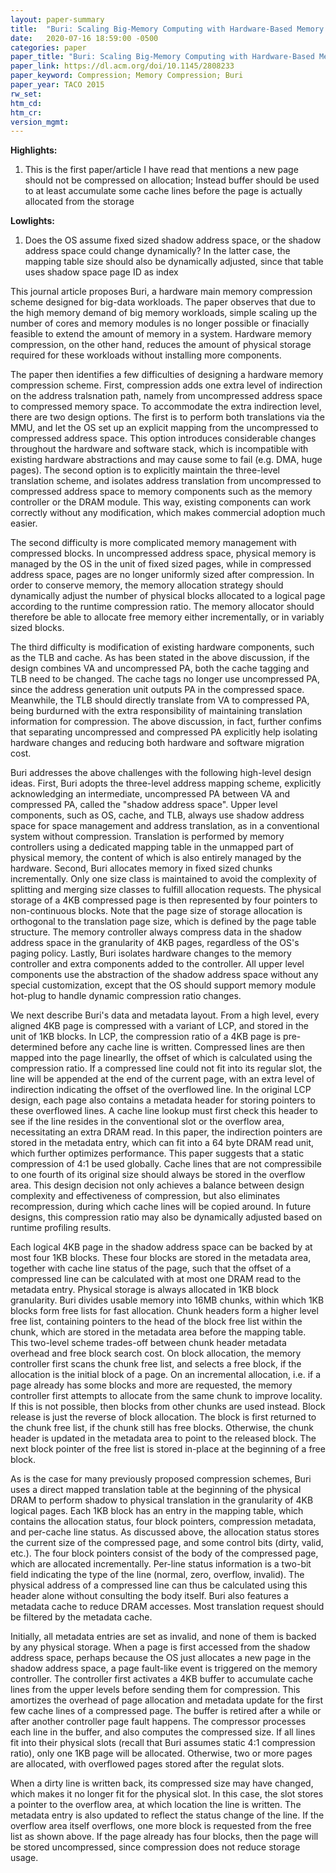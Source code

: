 ```yaml
---
layout: paper-summary
title:  "Buri: Scaling Big-Memory Computing with Hardware-Based Memory Expansion"
date:   2020-07-16 18:59:00 -0500
categories: paper
paper_title: "Buri: Scaling Big-Memory Computing with Hardware-Based Memory Expansion"
paper_link: https://dl.acm.org/doi/10.1145/2808233
paper_keyword: Compression; Memory Compression; Buri
paper_year: TACO 2015
rw_set:
htm_cd:
htm_cr:
version_mgmt:
---
```


**Highlights:**

1. This is the first paper/article I have read that mentions a new page should not be compressed on allocation; Instead
   buffer should be used to at least accumulate some cache lines before the page is actually allocated from the storage

**Lowlights:**

1. Does the OS assume fixed sized shadow address space, or the shadow address space could change dynamically?
   In the latter case, the mapping table size should also be dynamically adjusted, since that table uses shadow
   space page ID as index

This journal article proposes Buri, a hardware main memory compression scheme designed for big-data workloads. 
The paper observes that due to the high memory demand of big memory workloads, simple scaling up the number of 
cores and memory modules is no longer possible or finacially feasible to extend the amount of memory in a system.
Hardware memory compression, on the other hand, reduces the amount of physical storage required for these workloads 
without installing more components. 

The paper then identifies a few difficulties of designing a hardware memory compression scheme. First, compression adds 
one extra level of indirection on the address tralsnation path, namely from uncompressed address space to compressed 
memory space. To accommodate the extra indirection level, there are two design options. The first is to perform both 
translations via the MMU, and let the OS set up an explicit mapping from the uncompressed to compressed address space. 
This option introduces considerable changes throughout the hardware and software stack, which is incompatible with
existing hardware abstractions and may cause some to fail (e.g. DMA, huge pages). 
The second option is to explicitly maintain the three-level translation scheme, and isolates address translation from
uncompressed to compressed address space to memory components such as the memory controller or the DRAM module.
This way, existing components can work correctly without any modification, which makes commercial adoption much easier.

The second difficulty is more complicated memory management with compressed blocks. In uncompressed address space,
physical memory is managed by the OS in the unit of fixed sized pages, while in compressed address space, pages are 
no longer uniformly sized after compression. In order to conserve memory, the memory allocation strategy should dynamically
adjust the number of physical blocks allocated to a logical page according to the runtime compression ratio.
The memory allocator should therefore be able to allocate free memory either incrementally, or in variably sized blocks.

The third difficulty is modification of existing hardware components, such as the TLB and cache. As has been stated in 
the above discussion, if the design combines VA and uncompressed PA, both the cache tagging and TLB need to be changed.
The cache tags no longer use uncompressed PA, since the address generation unit outputs PA in the compressed space.
Meanwhile, the TLB should directly translate from VA to compressed PA, being burdurned with the extra responsibility of
maintaining translation information for compression.
The above discussion, in fact, further confims that separating uncompressed and compressed PA explicitly help isolating
hardware changes and reducing both hardware and software migration cost.

Buri addresses the above challenges with the following high-level design ideas. First, Buri adopts the three-level address
mapping scheme, explicitly acknowledging an intermediate, uncompressed PA between VA and compressed PA, called the 
"shadow address space". Upper level components, such as OS, cache, and TLB, always use shadow address space for space
management and address translation, as in a conventional system without compression. Translation is performed by
memory controllers using a dedicated mapping table in the unmapped part of physical memory, the content of which is also
entirely managed by the hardware.
Second, Buri allocates memory in fixed sized chunks incrementally. Only one size class is maintained to avoid the complexity
of splitting and merging size classes to fulfill allocation requests. The physical storage of a 4KB compressed page is 
then represented by four pointers to non-continuous blocks. Note that the page size of storage allocation is orthogonal 
to the translation page size, which is defined by the page table structure. The memory controller always compress data
in the shadow address space in the granularity of 4KB pages, regardless of the OS's paging policy.
Lastly, Buri isolates hardware changes to the memory controller and extra components added to the controller. All upper
level components use the abstraction of the shadow address space without any special customization, except that the OS
should support memory module hot-plug to handle dynamic compression ratio changes.

We next describe Buri's data and metadata layout. From a high level, every aligned 4KB page is compressed with a variant 
of LCP, and stored in the unit of 1KB blocks. In LCP, the compression ratio of a 4KB page is pre-determined before any
cache line is written. Compressed lines are then mapped into the page linearlly, the offset of which is calculated using
the compression ratio. If a compressed line could not fit into its regular slot, the line will be appended at the end of 
the current page, with an extra level of indirection indicating the offset of the overflowed line.
In the original LCP design, each page also contains a metadata header for storing pointers to these overflowed lines.
A cache line lookup must first check this header to see if the line resides in the conventional slot or the overflow 
area, necessitating an extra DRAM read. In this paper, the indirection pointers are stored in the metadata entry, which
can fit into a 64 byte DRAM read unit, which further optimizes performance.
This paper suggests that a static compression of 4:1 be used globally. Cache lines that are not compressibile to one 
fourth of its original size should always be stored in the overflow area. 
This design decision not only achieves a balance between design complexity and effectiveness of compression, but also 
eliminates recompression, during which cache lines will be copied around.
In future designs, this compression ratio may also be dynamically adjusted based on runtime profiling results.

Each logical 4KB page in the shadow address space can be backed by at most four 1KB blocks. These four blocks are 
stored in the metadata area, together with cache line status of the page, such that the offset of a compressed line
can be calculated with at most one DRAM read to the metadata entry. Physical storage is always allocated in 1KB block
granularity. Buri divides usable memory into 16MB chunks, within which 1KB blocks form free lists for fast allocation.
Chunk headers form a higher level free list, containing pointers to the head of the block free list within the chunk, 
which are stored in the metadata area before the mapping table. 
This two-level scheme trades-off between chunk header metadata overhead and free block search cost.
On block allocation, the memory controller first scans the chunk free list, and selects a free block, if the allocation is 
the initial block of a page. On an incremental allocation, i.e. if a page already has some blocks and more are requested,
the memory controller first attempts to allocate from the same chunk to improve locality. If this is not possible, then
blocks from other chunks are used instead. Block release is just the reverse of block allocation. The block is first returned
to the chunk free list, if the chunk still has free blocks. Otherwise, the chunk header is updated in the metadata area
to point to the released block. 
The next block pointer of the free list is stored in-place at the beginning of a free block.

As is the case for many previously proposed compression schemes, Buri uses a direct mapped translation table at the 
beginning of the physical DRAM to perform shadow to physical translation in the granularity of 4KB logical pages. 
Each 1KB block has an entry in the mapping table, which contains the allocation status, four block pointers, 
compression metadata, and per-cache line status. As discussed above, the allocation status stores the current size
of the compressed page, and some control bits (dirty, valid, etc.). The four block pointers consist of the body of 
the compressed page, which are allocated incrementally. Per-line status information is a two-bit field indicating
the type of the line (normal, zero, overflow, invalid). The physical address of a compressed line can thus be calculated
using this header alone without consulting the body itself. 
Buri also features a metadata cache to reduce DRAM accesses. Most translation request should be filtered by the 
metadata cache. 

Initially, all metadata entries are set as invalid, and none of them is backed by any physical storage. 
When a page is first accessed from the shadow address space, perhaps because the OS just allocates a new page
in the shadow address space, a page fault-like event is triggered on the memory controller. The controller first 
activates a 4KB buffer to accumulate cache lines from the upper levels before sending them for compression. This 
amortizes the overhead of page allocation and metadata update for the first few cache lines of a compressed page.
The buffer is retired after a while or after another controller page fault happens. The compressor processes each
line in the buffer, and also computes the compressed size. If all lines fit into their physical slots (recall that
Buri assumes static 4:1 compression ratio), only one 1KB page will be allocated. Otherwise, two or more pages 
are allocated, with overflowed pages stored after the regulat slots.

When a dirty line is written back, its compressed size may have changed, which makes it no longer fit for the 
physical slot. In this case, the slot stores a pointer to the overflow area, at which location the line is written.
The metadata entry is also updated to reflect the status change of the line.
If the overflow area itself overflows, one more block is requested from the free list as shown above.
If the page already has four blocks, then the page will be stored uncompressed, since compression does not reduce
storage usage.
